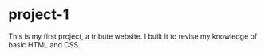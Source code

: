 # project-1
This is my first project, a tribute website. I built it to revise my knowledge of basic HTML and CSS.
